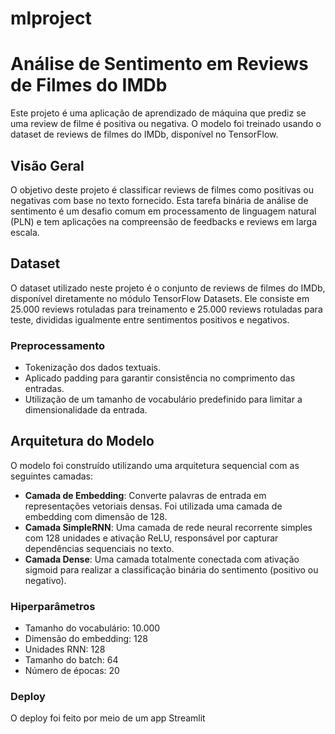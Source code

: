 # mlproject
# Análise de Sentimento em Reviews de Filmes do IMDb

Este projeto é uma aplicação de aprendizado de máquina que prediz se uma review de filme é positiva ou negativa. O modelo foi treinado usando o dataset de reviews de filmes do IMDb, disponível no TensorFlow.

## Visão Geral
O objetivo deste projeto é classificar reviews de filmes como positivas ou negativas com base no texto fornecido. Esta tarefa binária de análise de sentimento é um desafio comum em processamento de linguagem natural (PLN) e tem aplicações na compreensão de feedbacks e reviews em larga escala.

## Dataset
O dataset utilizado neste projeto é o conjunto de reviews de filmes do IMDb, disponível diretamente no módulo TensorFlow Datasets. Ele consiste em 25.000 reviews rotuladas para treinamento e 25.000 reviews rotuladas para teste, divididas igualmente entre sentimentos positivos e negativos.

### Preprocessamento
- Tokenização dos dados textuais.
- Aplicado padding para garantir consistência no comprimento das entradas.
- Utilização de um tamanho de vocabulário predefinido para limitar a dimensionalidade da entrada.

## Arquitetura do Modelo
O modelo foi construído utilizando uma arquitetura sequencial com as seguintes camadas:
- **Camada de Embedding**: Converte palavras de entrada em representações vetoriais densas. Foi utilizada uma camada de embedding com dimensão de 128.
- **Camada SimpleRNN**: Uma camada de rede neural recorrente simples com 128 unidades e ativação ReLU, responsável por capturar dependências sequenciais no texto.
- **Camada Dense**: Uma camada totalmente conectada com ativação sigmoid para realizar a classificação binária do sentimento (positivo ou negativo).

### Hiperparâmetros
- Tamanho do vocabulário: 10.000
- Dimensão do embedding: 128
- Unidades RNN: 128
- Tamanho do batch: 64
- Número de épocas: 20

### Deploy
O deploy foi feito por meio de um app Streamlit